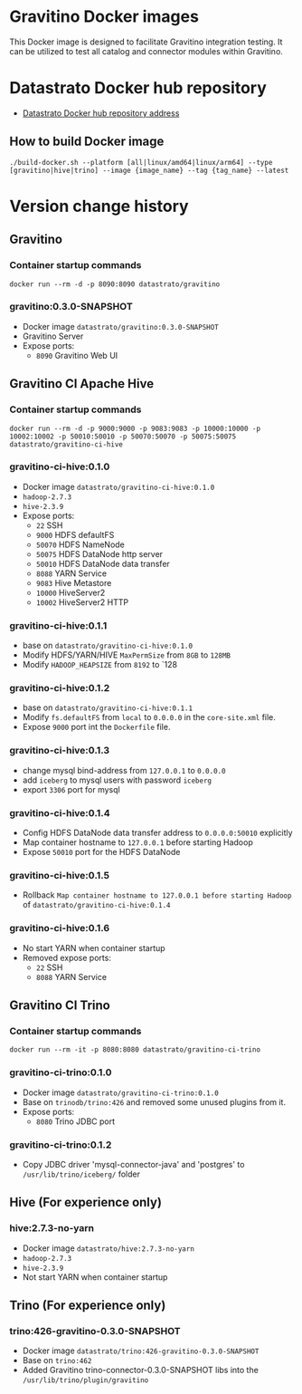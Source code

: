 <!--
  Copyright 2023 Datastrato.
  This software is licensed under the Apache License version 2.
-->
# Gravitino Docker images
This Docker image is designed to facilitate Gravitino integration testing.
It can be utilized to test all catalog and connector modules within Gravitino.

# Datastrato Docker hub repository
- [Datastrato Docker hub repository address](https://hub.docker.com/r/datastrato)

## How to build Docker image
```
./build-docker.sh --platform [all|linux/amd64|linux/arm64] --type [gravitino|hive|trino] --image {image_name} --tag {tag_name} --latest
```

# Version change history

## Gravitino

### Container startup commands
```
docker run --rm -d -p 8090:8090 datastrato/gravitino
```

### gravitino:0.3.0-SNAPSHOT
- Docker image `datastrato/gravitino:0.3.0-SNAPSHOT`
- Gravitino Server
- Expose ports:
  - `8090` Gravitino Web UI

## Gravitino CI Apache Hive

### Container startup commands
```
docker run --rm -d -p 9000:9000 -p 9083:9083 -p 10000:10000 -p 10002:10002 -p 50010:50010 -p 50070:50070 -p 50075:50075 datastrato/gravitino-ci-hive
```

### gravitino-ci-hive:0.1.0
- Docker image `datastrato/gravitino-ci-hive:0.1.0`
- `hadoop-2.7.3`
- `hive-2.3.9`
- Expose ports:
  - `22` SSH
  - `9000` HDFS defaultFS
  - `50070` HDFS NameNode
  - `50075` HDFS DataNode http server
  - `50010` HDFS DataNode data transfer
  - `8088` YARN Service
  - `9083` Hive Metastore
  - `10000` HiveServer2
  - `10002` HiveServer2 HTTP

### gravitino-ci-hive:0.1.1
- base on `datastrato/gravitino-ci-hive:0.1.0`
- Modify HDFS/YARN/HIVE `MaxPermSize` from `8GB` to `128MB`
- Modify `HADOOP_HEAPSIZE` from `8192` to `128

### gravitino-ci-hive:0.1.2
- base on `datastrato/gravitino-ci-hive:0.1.1` 
- Modify `fs.defaultFS` from `local` to `0.0.0.0` in the `core-site.xml` file.
- Expose `9000` port int the `Dockerfile` file.

### gravitino-ci-hive:0.1.3
- change mysql bind-address from `127.0.0.1` to `0.0.0.0` 
- add `iceberg` to mysql users with password `iceberg`
- export `3306` port for mysql

### gravitino-ci-hive:0.1.4
- Config HDFS DataNode data transfer address to `0.0.0.0:50010` explicitly
- Map container hostname to `127.0.0.1` before starting Hadoop
- Expose `50010` port for the HDFS DataNode

### gravitino-ci-hive:0.1.5
- Rollback `Map container hostname to 127.0.0.1 before starting Hadoop` of `datastrato/gravitino-ci-hive:0.1.4`

### gravitino-ci-hive:0.1.6
- No start YARN when container startup
- Removed expose ports:
  - `22` SSH
  - `8088` YARN Service

## Gravitino CI Trino

### Container startup commands
```
docker run --rm -it -p 8080:8080 datastrato/gravitino-ci-trino
```

### gravitino-ci-trino:0.1.0
- Docker image `datastrato/gravitino-ci-trino:0.1.0`
- Base on `trinodb/trino:426` and removed some unused plugins from it.
- Expose ports:
  - `8080` Trino JDBC port

### gravitino-ci-trino:0.1.2
- Copy JDBC driver 'mysql-connector-java' and 'postgres' to `/usr/lib/trino/iceberg/` folder

## Hive (For experience only)
### hive:2.7.3-no-yarn
- Docker image `datastrato/hive:2.7.3-no-yarn`
- `hadoop-2.7.3`
- `hive-2.3.9`
- Not start YARN when container startup

## Trino (For experience only)
### trino:426-gravitino-0.3.0-SNAPSHOT
- Docker image `datastrato/trino:426-gravitino-0.3.0-SNAPSHOT`
- Base on `trino:462`
- Added Gravitino trino-connector-0.3.0-SNAPSHOT libs into the `/usr/lib/trino/plugin/gravitino`
